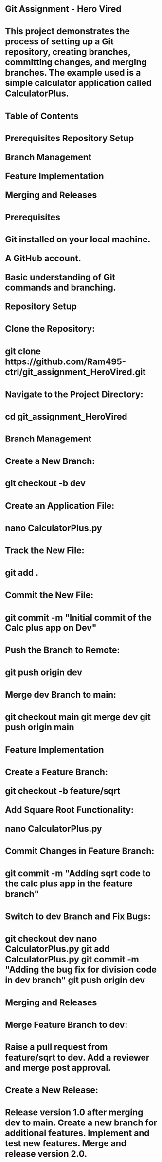 <h1> Git Assignment - Hero Vired <h1>
This project demonstrates the process of setting up a Git repository, creating branches, committing changes, and merging branches. The example used is a simple calculator application called CalculatorPlus.

<h1> Table of Contents <h1>
Prerequisites
Repository Setup
  
Branch Management

Feature Implementation

Merging and Releases

<h1> Prerequisites <h1>
Git installed on your local machine.
  
A GitHub account.

Basic understanding of Git commands and branching.

Repository Setup

<h1> Clone the Repository: <h1>
git clone https://github.com/Ram495-ctrl/git_assignment_HeroVired.git
<h1> Navigate to the Project Directory: <h1>
cd git_assignment_HeroVired
<h1> Branch Management <h1>
<h1> Create a New Branch: <h1>
git checkout -b dev
<h1> Create an Application File: <h1>
nano CalculatorPlus.py
<h1> Track the New File: <h1>
git add .
<h1> Commit the New File: <h1>
git commit -m "Initial commit of the Calc plus app on Dev"
<h1> Push the Branch to Remote: <h1>
git push origin dev
<h1> Merge dev Branch to main: <h1>
git checkout main
git merge dev
git push origin main
<h1> Feature Implementation <h1>
Create a Feature Branch:
  
git checkout -b feature/sqrt
  
Add Square Root Functionality:

nano CalculatorPlus.py

<h1> Commit Changes in Feature Branch: <h1>
git commit -m "Adding sqrt code to the calc plus app in the feature branch"
<h1> Switch to dev Branch and Fix Bugs: <h1>
git checkout dev
nano CalculatorPlus.py
git add CalculatorPlus.py
git commit -m "Adding the bug fix for division code in dev branch"
git push origin dev
<h1> Merging and Releases <h1>
<h1> Merge Feature Branch to dev: <h1>

Raise a pull request from feature/sqrt to dev.
Add a reviewer and merge post approval.
<h1> Create a New Release: <h1>

Release version 1.0 after merging dev to main.
Create a new branch for additional features.
Implement and test new features.
Merge and release version 2.0.
